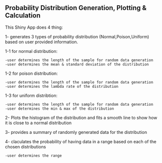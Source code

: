 ## Probability Distribution Generation, Plotting & Calculation  

This Shiny App does 4 thing:

1- generates 3 types of probability distribution (Normal,Poison,Uniform) based on user provided information.

1-1 for normal distribution:

    -user determines the length of the sample for random data generation
    -user determines the mean & standard deviation of the distribution
    
1-2 for poison distribution:

    -user determines the length of the sample for random data generation
    -user determines the lambda rate of the distribution
    
1-3 for uniform distribtion:

    -user determines the length of the sample for random data generation
    -user determines the min & max of the distribution

2- Plots the histogram of the distribution and fits a smooth line to show how it is close to a normal distribution

3- provides a summary of randomly generated data for the distribution

4- claculates the probability of having data in a range based on each of the chosen distributions

    -user determines the range
  
